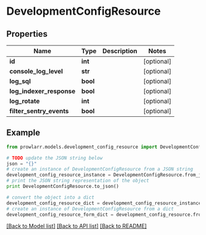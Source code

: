 # DevelopmentConfigResource


## Properties
Name | Type | Description | Notes
------------ | ------------- | ------------- | -------------
**id** | **int** |  | [optional] 
**console_log_level** | **str** |  | [optional] 
**log_sql** | **bool** |  | [optional] 
**log_indexer_response** | **bool** |  | [optional] 
**log_rotate** | **int** |  | [optional] 
**filter_sentry_events** | **bool** |  | [optional] 

## Example

```python
from prowlarr.models.development_config_resource import DevelopmentConfigResource

# TODO update the JSON string below
json = "{}"
# create an instance of DevelopmentConfigResource from a JSON string
development_config_resource_instance = DevelopmentConfigResource.from_json(json)
# print the JSON string representation of the object
print DevelopmentConfigResource.to_json()

# convert the object into a dict
development_config_resource_dict = development_config_resource_instance.to_dict()
# create an instance of DevelopmentConfigResource from a dict
development_config_resource_form_dict = development_config_resource.from_dict(development_config_resource_dict)
```
[[Back to Model list]](../README.md#documentation-for-models) [[Back to API list]](../README.md#documentation-for-api-endpoints) [[Back to README]](../README.md)



